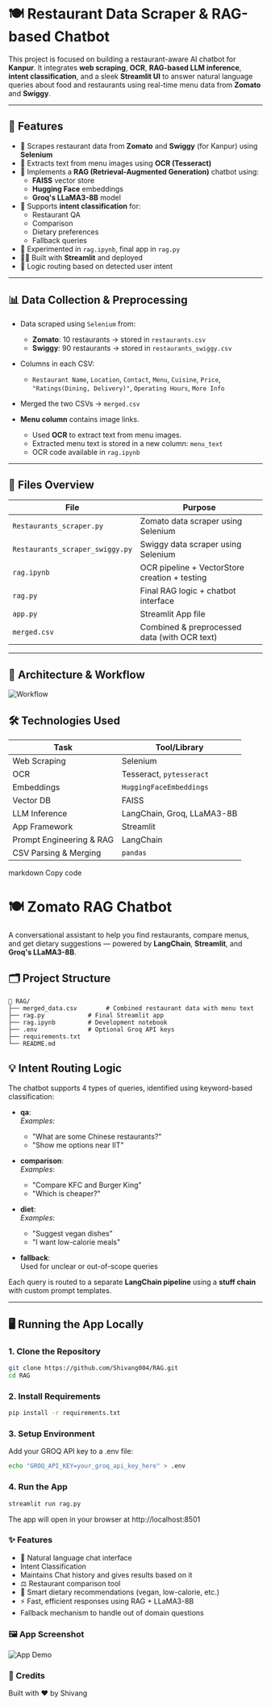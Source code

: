 # 🍽️ Restaurant Data Scraper & RAG-based Chatbot

This project is focused on building a restaurant-aware AI chatbot for **Kanpur**. It integrates **web scraping**, **OCR**, **RAG-based LLM inference**, **intent classification**, and a sleek **Streamlit UI** to answer natural language queries about food and restaurants using real-time menu data from **Zomato** and **Swiggy**.

---

## 🚀 Features

- 📄 Scrapes restaurant data from **Zomato** and **Swiggy** (for Kanpur) using **Selenium**
- 🧾 Extracts text from menu images using **OCR (Tesseract)**
- 🧠 Implements a **RAG (Retrieval-Augmented Generation)** chatbot using:
  - **FAISS** vector store
  - **Hugging Face** embeddings
  - **Groq's LLaMA3-8B** model
- 💬 Supports **intent classification** for:
  - Restaurant QA
  - Comparison
  - Dietary preferences
  - Fallback queries
- 🧪 Experimented in `rag.ipynb`, final app in `rag.py`
- 🧑‍💻 Built with **Streamlit** and deployed
- 🔀 Logic routing based on detected user intent

---

## 📊 Data Collection & Preprocessing

- Data scraped using `Selenium` from:
  - **Zomato**: 10 restaurants → stored in `restaurants.csv`
  - **Swiggy**: 90 restaurants → stored in `restaurants_swiggy.csv`

- Columns in each CSV:
  - `Restaurant Name`, `Location`, `Contact`, `Menu`, `Cuisine`, `Price`, `"Ratings(Dining, Delivery)"`, `Operating Hours`, `More Info`

- Merged the two CSVs → `merged.csv`

- **Menu column** contains image links.
  - Used **OCR** to extract text from menu images.
  - Extracted menu text is stored in a new column: `menu_text`
  - OCR code available in `rag.ipynb`

---

## 🔧 Files Overview

| File                         | Purpose                                            |
|------------------------------|----------------------------------------------------|
| `Restaurants_scraper.py`     | Zomato data scraper using Selenium                |
| `Restaurants_scraper_swiggy.py` | Swiggy data scraper using Selenium             |
| `rag.ipynb`                  | OCR pipeline + VectorStore creation + testing     |
| `rag.py`                     | Final RAG logic + chatbot interface               |
| `app.py`                     | Streamlit App file                                |
| `merged.csv`                 | Combined & preprocessed data (with OCR text)      |

---

## 🧠 Architecture & Workflow

![Workflow](Workflow.png)


## 🛠 Technologies Used

| Task                        | Tool/Library                       |
|-----------------------------|------------------------------------|
| Web Scraping                | Selenium                           |
| OCR                         | Tesseract, `pytesseract`           |
| Embeddings                  | `HuggingFaceEmbeddings`            |
| Vector DB                   | FAISS                              |
| LLM Inference               | LangChain, Groq, LLaMA3-8B         |
| App Framework               | Streamlit                          |
| Prompt Engineering & RAG   | LangChain                          |
| CSV Parsing & Merging      | `pandas`                           |

markdown
Copy code
# 🍽️ Zomato RAG Chatbot

A conversational assistant to help you find restaurants, compare menus, and get dietary suggestions — powered by **LangChain**, **Streamlit**, and **Groq's LLaMA3-8B**.

## 🗂 Project Structure

```
📁 RAG/
├── merged_data.csv        # Combined restaurant data with menu text
├── rag.py            # Final Streamlit app
├── rag.ipynb         # Development notebook
├── .env              # Optional Groq API keys
├── requirements.txt
└── README.md
```


## 💡 Intent Routing Logic

The chatbot supports 4 types of queries, identified using keyword-based classification:

- **qa**:  
  _Examples_:  
  - "What are some Chinese restaurants?"  
  - "Show me options near IIT"

- **comparison**:  
  _Examples_:  
  - "Compare KFC and Burger King"  
  - "Which is cheaper?"

- **diet**:  
  _Examples_:  
  - "Suggest vegan dishes"  
  - "I want low-calorie meals"

- **fallback**:  
  Used for unclear or out-of-scope queries

Each query is routed to a separate **LangChain pipeline** using a **stuff chain** with custom prompt templates.

---

## 🖥️ Running the App Locally

### 1. Clone the Repository

```bash
git clone https://github.com/Shivang004/RAG.git
cd RAG
```
### 2. Install Requirements
```bash
pip install -r requirements.txt
```

### 3. Setup Environment
Add your GROQ API key to a .env file:

```bash
echo "GROQ_API_KEY=your_groq_api_key_here" > .env
```

### 4. Run the App
```bash
streamlit run rag.py
```
The app will open in your browser at http://localhost:8501

### ✨ Features
- 💬 Natural language chat interface
-  Intent Classification
-  Maintains Chat history and gives results based on it
- ⚖️ Restaurant comparison tool
- 🥗 Smart dietary recommendations (vegan, low-calorie, etc.)
- ⚡ Fast, efficient responses using RAG + LLaMA3-8B
- Fallback mechanism to handle out of domain questions

### 🖼 App Screenshot

![App Demo](demo.png)


### 🤝 Credits
Built with ❤️ by Shivang

